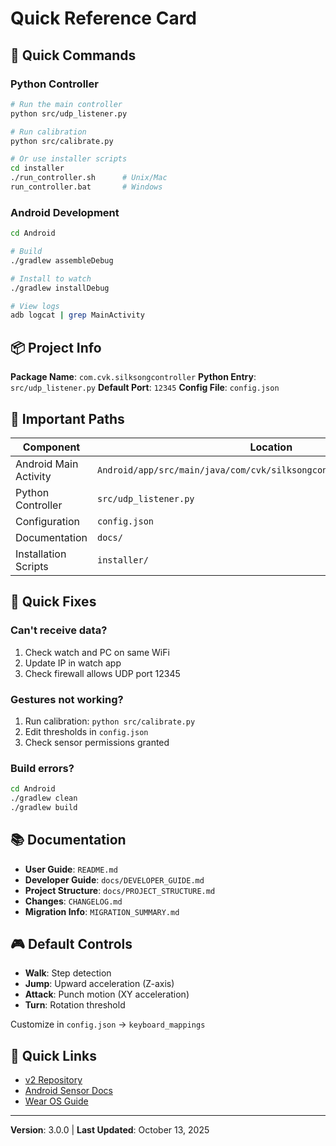 # Quick Reference Card

## 🚀 Quick Commands

### Python Controller

```bash
# Run the main controller
python src/udp_listener.py

# Run calibration
python src/calibrate.py

# Or use installer scripts
cd installer
./run_controller.sh      # Unix/Mac
run_controller.bat       # Windows
```

### Android Development

```bash
cd Android

# Build
./gradlew assembleDebug

# Install to watch
./gradlew installDebug

# View logs
adb logcat | grep MainActivity
```

## 📦 Project Info

**Package Name**: `com.cvk.silksongcontroller`
**Python Entry**: `src/udp_listener.py`
**Default Port**: `12345`
**Config File**: `config.json`

## 📁 Important Paths

| Component | Location |
|-----------|----------|
| Android Main Activity | `Android/app/src/main/java/com/cvk/silksongcontroller/MainActivity.kt` |
| Python Controller | `src/udp_listener.py` |
| Configuration | `config.json` |
| Documentation | `docs/` |
| Installation Scripts | `installer/` |

## 🔧 Quick Fixes

### Can't receive data?

1. Check watch and PC on same WiFi
2. Update IP in watch app
3. Check firewall allows UDP port 12345

### Gestures not working?

1. Run calibration: `python src/calibrate.py`
2. Edit thresholds in `config.json`
3. Check sensor permissions granted

### Build errors?

```bash
cd Android
./gradlew clean
./gradlew build
```

## 📚 Documentation

- **User Guide**: `README.md`
- **Developer Guide**: `docs/DEVELOPER_GUIDE.md`
- **Project Structure**: `docs/PROJECT_STRUCTURE.md`
- **Changes**: `CHANGELOG.md`
- **Migration Info**: `MIGRATION_SUMMARY.md`

## 🎮 Default Controls

- **Walk**: Step detection
- **Jump**: Upward acceleration (Z-axis)
- **Attack**: Punch motion (XY acceleration)
- **Turn**: Rotation threshold

Customize in `config.json` → `keyboard_mappings`

## 🔗 Quick Links

- [v2 Repository](https://github.com/CarlKho-Minerva/v2_SilksongController_25TPE)
- [Android Sensor Docs](https://developer.android.com/guide/topics/sensors/sensors_overview)
- [Wear OS Guide](https://developer.android.com/training/wearables)

---

**Version**: 3.0.0 | **Last Updated**: October 13, 2025
